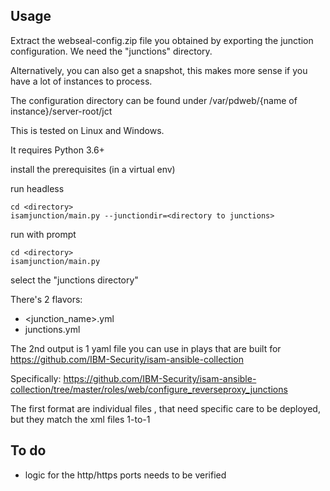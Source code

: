 Usage
------
Extract the webseal-config.zip file you obtained by exporting the junction configuration.
We need the "junctions" directory.

Alternatively, you can also get a snapshot, this makes more sense if you have a lot of instances to process.


The configuration directory can be found under /var/pdweb/{name of instance}/server-root/jct


This is tested on Linux and Windows.

It requires Python 3.6+

     
install the prerequisites (in a virtual env)

run headless

    cd <directory>
    isamjunction/main.py --junctiondir=<directory to junctions>
    

run with prompt
   
    cd <directory>
    isamjunction/main.py


select the "junctions directory"

There's 2 flavors:
- <junction_name>.yml
- junctions.yml

The 2nd output is 1 yaml file you can use in plays that are built for https://github.com/IBM-Security/isam-ansible-collection

Specifically:
 https://github.com/IBM-Security/isam-ansible-collection/tree/master/roles/web/configure_reverseproxy_junctions


The first format are individual files , that need specific care to be deployed, but they match the xml files 1-to-1

To do
-------
- logic for the http/https ports needs to be verified
